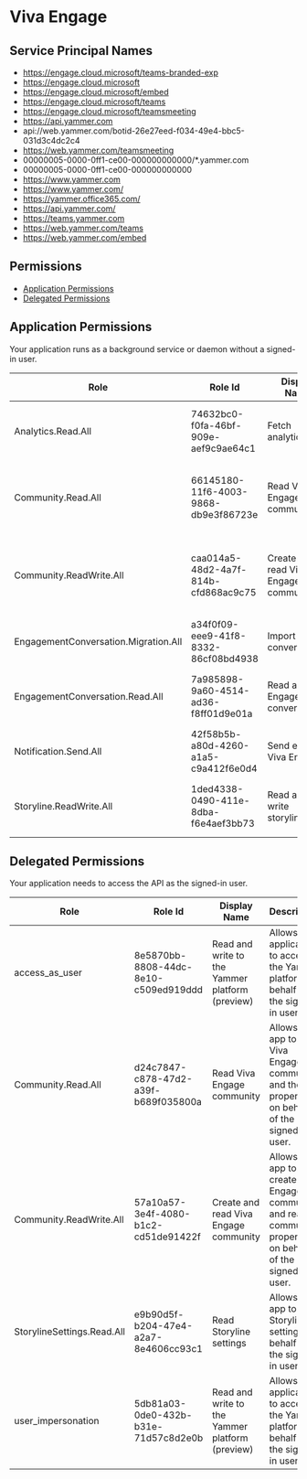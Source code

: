 # Viva Engage
## Service Principal Names
- https://engage.cloud.microsoft/teams-branded-exp
- https://engage.cloud.microsoft
- https://engage.cloud.microsoft/embed
- https://engage.cloud.microsoft/teams
- https://engage.cloud.microsoft/teamsmeeting
- https://api.yammer.com
- api://web.yammer.com/botid-26e27eed-f034-49e4-bbc5-031d3c4dc2c4
- https://web.yammer.com/teamsmeeting
- 00000005-0000-0ff1-ce00-000000000000/*.yammer.com
- 00000005-0000-0ff1-ce00-000000000000
- https://www.yammer.com
- https://www.yammer.com/
- https://yammer.office365.com/
- https://api.yammer.com/
- https://teams.yammer.com
- https://web.yammer.com/teams
- https://web.yammer.com/embed

 ## Permissions
- [Application Permissions](#application-permissions)
- [Delegated Permissions](#delegated-permissions)

## Application Permissions
Your application runs as a background service or daemon without a signed-in user.

| Role | Role Id | Display Name | Description |
|---|---|---|---|
| Analytics.Read.All | 74632bc0-f0fa-46bf-909e-aef9c9ae64c1 | Fetch analytics data | Allows the app to fetch analytics data from Viva Engage |
| Community.Read.All | 66145180-11f6-4003-9868-db9e3f86723e | Read Viva Engage community | Allows the app to read Viva Engage community and their properties. |
| Community.ReadWrite.All | caa014a5-48d2-4a7f-814b-cfd868ac9c75 | Create and read Viva Engage community | Allows the app to create Viva Engage community and read all community properties. |
| EngagementConversation.Migration.All | a34f0f09-eee9-41f8-8332-86cf08bd4938 | Import conversations | Allows the app to import conversations |
| EngagementConversation.Read.All | 7a985898-9a60-4514-ad36-f8ff01d9e01a | Read all Viva Engage conversations | Allows the app to read all Viva Engage conversations |
| Notification.Send.All | 42f58b5b-a80d-4260-a1a5-c9a412f6e0d4 | Send event to Viva Engage. | Allows the app to send event to the Viva Engage. |
| Storyline.ReadWrite.All | 1ded4338-0490-411e-8dba-f6e4aef3bb73 | Read and write storylines | Allows the app to read and write all Viva Engage storylines |

## Delegated Permissions
Your application needs to access the API as the signed-in user. 

| Role | Role Id | Display Name | Description |
|---|---|---|---|
| access_as_user | 8e5870bb-8808-44dc-8e10-c509ed919ddd | Read and write to the Yammer platform (preview) | Allows the application to access the Yammer platform on behalf of the signed-in user. |
| Community.Read.All | d24c7847-c878-47d2-a39f-b689f035800a | Read Viva Engage community | Allows the app to read Viva Engage community and their properties on behalf of the signed-in user. |
| Community.ReadWrite.All | 57a10a57-3e4f-4080-b1c2-cd51de91422f | Create and read Viva Engage community | Allows the app to create Viva Engage community and read all community properties on behalf of the signed-in user. |
| StorylineSettings.Read.All | e9b90d5f-b204-47e4-a2a7-8e4606cc93c1 | Read Storyline settings | Allows the app to read Storyline settings on behalf of the signed-in user. |
| user_impersonation | 5db81a03-0de0-432b-b31e-71d57c8d2e0b | Read and write to the Yammer platform (preview) | Allows the application to access the Yammer platform on behalf of the signed-in user. |

